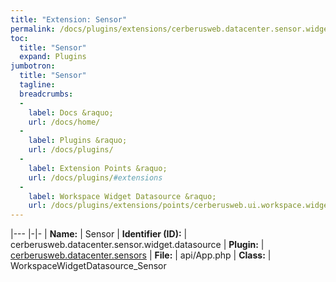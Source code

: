 ```yaml
---
title: "Extension: Sensor"
permalink: /docs/plugins/extensions/cerberusweb.datacenter.sensor.widget.datasource/
toc:
  title: "Sensor"
  expand: Plugins
jumbotron:
  title: "Sensor"
  tagline: 
  breadcrumbs:
  -
    label: Docs &raquo;
    url: /docs/home/
  -
    label: Plugins &raquo;
    url: /docs/plugins/
  -
    label: Extension Points &raquo;
    url: /docs/plugins/#extensions
  -
    label: Workspace Widget Datasource &raquo;
    url: /docs/plugins/extensions/points/cerberusweb.ui.workspace.widget.datasource/
---
```


|---
|-|-
| **Name:** | Sensor
| **Identifier (ID):** | cerberusweb.datacenter.sensor.widget.datasource
| **Plugin:** | [cerberusweb.datacenter.sensors](/docs/plugins/cerberusweb.datacenter.sensors/)
| **File:** | api/App.php
| **Class:** | WorkspaceWidgetDatasource_Sensor

